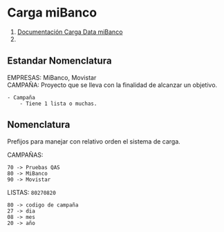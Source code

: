 # Carga miBanco

1. [Documentación Carga Data miBanco](docs/elena-bot.md)
2. 

## Estandar Nomenclatura

EMPRESAS: 	MiBanco, Movistar  
CAMPAÑA:	Proyecto que se lleva con la finalidad de alcanzar un objetivo.

	- Campaña
		- Tiene 1 lista o muchas.

## Nomenclatura
Prefijos para manejar con relativo orden el sistema de carga.

CAMPAÑAS:
	
	70 -> Pruebas QAS
	80 -> MiBanco
	90 -> Movistar

LISTAS: `80270820`
	
	80 -> codigo de campaña
	27 -> dia
	08 -> mes
	20 -> año


